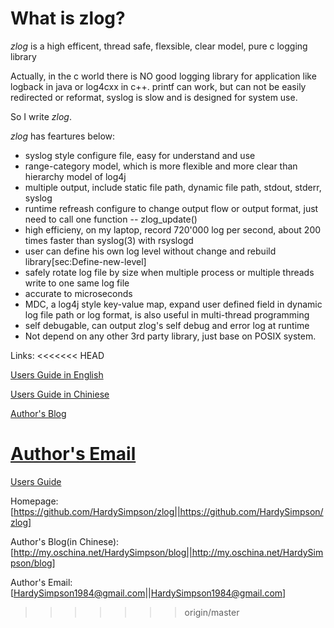 # What is zlog? #

*zlog* is a high efficent, thread safe, flexsible, clear model, pure c logging library

Actually, in the c world there is NO good logging library for application like logback in java or log4cxx in c++. printf can work, but can not be easily redirected or reformat, syslog is slow and is designed for system use.

So I write *zlog*. 

*zlog* has feartures below:

  * syslog style configure file, easy for understand and use
  * range-category model, which is more flexible and more clear than hierarchy model of log4j
  * multiple output, include static file path, dynamic file path, stdout, stderr, syslog
  * runtime refreash configure to change output flow or output format, just need to call one function -- zlog_update()
  * high efficieny, on my laptop, record 720'000 log per second, about 200 times faster than syslog(3) with rsyslogd
  * user can define his own log level without change and rebuild library[sec:Define-new-level]
  * safely rotate log file by size when multiple process or multiple threads write to one same log file
  * accurate to microseconds
  * MDC, a log4j style key-value map, expand user defined field in dynamic log file path or log format, is also useful in multi-thread programming
  * self debugable, can output zlog's self debug and error log at runtime
  * Not depend on any other 3rd party library, just base on POSIX system.

Links:
<<<<<<< HEAD

[Users Guide in English](https://github.com/HardySimpson/zlog/raw/master/download/ZlogUsersGuide-EN-0.9rc1.pdf)

[Users Guide in Chiniese](https://github.com/HardySimpson/zlog/raw/master/download/ZlogUsersGuide-CN-0.9rc1.pdf)

[Author's Blog](http://my.oschina.net/HardySimpson/blog)

[Author's Email](HardySimpson1984@gmail.com)
=======
[Users Guide](https://github.com/HardySimpson/zlog.wiki.git/raw/master/ZlogUsersGuide-EN-0.9rc1.pdf)

Homepage: [https://github.com/HardySimpson/zlog||https://github.com/HardySimpson/zlog]

Author's Blog(in Chinese): [http://my.oschina.net/HardySimpson/blog||http://my.oschina.net/HardySimpson/blog]

Author's Email: [HardySimpson1984@gmail.com||HardySimpson1984@gmail.com]
>>>>>>> origin/master

